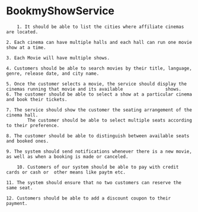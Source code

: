# BookmyShowService

        1. It should be able to list the cities where affiliate cinemas are located.
	
	2. Each cinema can have multiple halls and each hall can run one movie show at a time.
	
	3. Each Movie will have multiple shows.
	
	4. Customers should be able to search movies by their title, language, genre, release date, and city name.
	
	5. Once the customer selects a movie, the service should display the cinemas running that movie and its available                shows.
	6. The customer should be able to select a show at a particular cinema and book their tickets.
	
	7. The service should show the customer the seating arrangement of the cinema hall.
            The customer should be able to select multiple seats according to their preference.
	    
	8. The customer should be able to distinguish between available seats and booked ones.
	
	9. The system should send notifications whenever there is a new movie, as well as when a booking is made or canceled.
	
        10. Customers of our system should be able to pay with credit cards or cash or  other means like paytm etc.
	
	11. The system should ensure that no two customers can reserve the same seat.
	
	12. Customers should be able to add a discount coupon to their payment.
